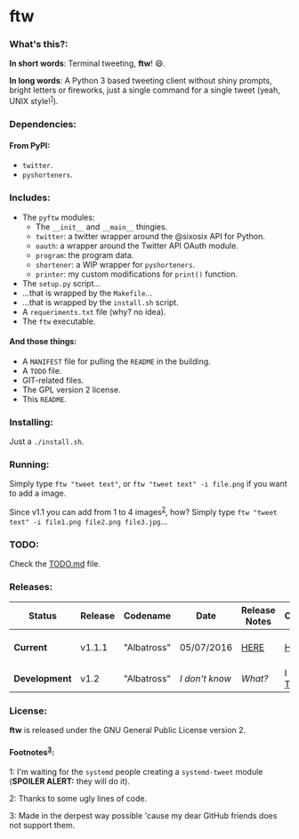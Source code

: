 # ftw

### What's this?:

**In short words**: Terminal tweeting, **ftw**! :smile:.

**In long words**: A Python 3 based tweeting client without shiny prompts, bright letters or fireworks, just a single command for a single tweet (yeah, UNIX style!<sup>[1](#footnotes-1)</sup>).

### Dependencies:

#### From PyPI:

- `twitter`.
- `pyshorteners`.

### Includes:

- The `pyftw` modules:
  - The `__init__` and `__main__` thingies.
  - `twitter`: a twitter wrapper around the @sixosix API for Python.
  - `oauth`: a wrapper around the Twitter API OAuth module.
  - `program`: the program data.
  - `shortener`: a WIP wrapper for `pyshorteners`.
  - `printer`: my custom modifications for `print()` function.
- The `setup.py` script...
- ...that is wrapped by the `Makefile`...
- ...that is wrapped by the `install.sh` script.
- A `requeriments.txt` file (why? no idea).
- The `ftw` executable.

#### And those things:

- A `MANIFEST` file for pulling the `README` in the building.
- A `TODO` file.
- GIT-related files.
- The GPL version 2 license.
- This `README`.

### Installing:

Just a `./install.sh`.

### Running:

Simply type `ftw "tweet text"`, or `ftw "tweet text" -i file.png` if you want to add a image.

Since v1.1 you can add from 1 to 4 images<sup>[2](#footnotes-2)</sup>, how? Simply type `ftw "tweet text" -i file1.png file2.png file3.jpg`...

### TODO:

Check the [TODO.md](https://github.com/feskyde/ftw/blob/master/TODO.md) file.

### Releases:

| Status | Release | Codename | Date | Release Notes | Changelog | Download |
|--------|---------|----------|------|---------------|-----------|----------|
| **Current** | v1.1.1 | "Albatross" | 05/07/2016 | [HERE](https://github.com/feskyde/ftw/releases/tag/v1.1.1) | [HERE](https://github.com/feskyde/ftw/compare/v1.1...v1.1.1) | [TARBALL](https://github.com/feskyde/ftw/archive/ftw-1.1.1.tar.gz) / [WINEXEC](https://www.youtube.com/watch?v=oHg5SJYRHA0 "Click this without doubts, you will not get rickroll'd :)") |
| **Development** | v1.2 | "Albatross" | *I don't know* | *What?* | I have [THIS](https://github.com/feskyde/ftw/compare/v1.1.1...master) | *Not available* |

### License:

**ftw** is released under the GNU General Public License version 2.

#### Footnotes<sup>[3](#footnotes-3)</sup>:

<a name="footnotes-1">1</a>: I'm waiting for the `systemd` people creating a `systemd-tweet` module (**SPOILER ALERT:** they will do it).

<a name="footnotes-2">2</a>: Thanks to some ugly lines of code.

<a name="footnotes-3">3</a>: Made in the derpest way possible 'cause my dear GitHub friends does not support them.
